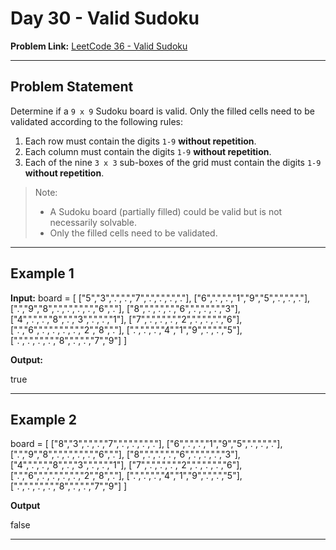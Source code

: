 # Day 30 - Valid Sudoku
 
**Problem Link:** [LeetCode 36 - Valid Sudoku](https://leetcode.com/problems/valid-sudoku/)

---

## Problem Statement

Determine if a `9 x 9` Sudoku board is valid. Only the filled cells need to be validated according to the following rules:

1. Each row must contain the digits `1-9` **without repetition**.  
2. Each column must contain the digits `1-9` **without repetition**.  
3. Each of the nine `3 x 3` sub-boxes of the grid must contain the digits `1-9` **without repetition**.  

> Note:
> - A Sudoku board (partially filled) could be valid but is not necessarily solvable.
> - Only the filled cells need to be validated.

---

## Example 1

**Input:**
board = [
 ["5","3",".",".","7",".",".",".","."],
 ["6",".",".","1","9","5",".",".","."],
 [".","9","8",".",".",".",".","6","."],
 ["8",".",".",".","6",".",".",".","3"],
 ["4",".",".","8",".","3",".",".","1"],
 ["7",".",".",".","2",".",".",".","6"],
 [".","6",".",".",".",".","2","8","."],
 [".",".",".","4","1","9",".",".","5"],
 [".",".",".",".","8",".",".","7","9"]
]

**Output:**

true

---

## Example 2

board = [
 ["8","3",".",".","7",".",".",".","."],
 ["6",".",".","1","9","5",".",".","."],
 [".","9","8",".",".",".",".","6","."],
 ["8",".",".",".","6",".",".",".","3"],
 ["4",".",".","8",".","3",".",".","1"],
 ["7",".",".",".","2",".",".",".","6"],
 [".","6",".",".",".",".","2","8","."],
 [".",".",".","4","1","9",".",".","5"],
 [".",".",".",".","8",".",".","7","9"]
]

**Output**

false

---
